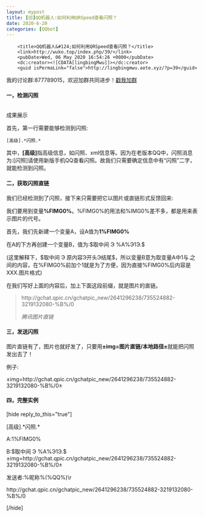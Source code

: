 ```yaml
---
layout: mypost
title: [旧]QQ机器人:如何利用QRSpeed查看闪照？
date: 2020-6-20
categories: [QQbot]
---
```


		<title>QQ机器人&#124;如何利用QRSpeed查看闪照？</title>
		<link>http://wuko.top/index.php/39/</link>
		<pubDate>Wed, 06 May 2020 16:54:26 +0000</pubDate>
		<dc:creator><![CDATA[lingbingMwu]]></dc:creator>
		<guid isPermaLink="false">http://lingbingmwu.aote.xyz/?p=39</guid>
<p>我的讨论群:877789015，欢迎加群共同进步！<a href="https://jq.qq.com/?_wv=1027&amp;k=WHAMgWba">戳我加群</a></p>
<h4>一，检测闪照</h4>
<!-- /wp:heading -->

<!-- wp:media-text {"mediaId":41,"mediaLink":"http://lingbingmwu.aote.xyz/?attachment_id=41","mediaType":"image","verticalAlignment":"center"} -->
<div class="wp-block-media-text alignwide is-stacked-on-mobile is-vertically-aligned-center">
<figure class="wp-block-media-text__media"><img class="wp-image-41" src="http://lingbingmwu.aote.xyz/wp-content/uploads/2020/06/IMG_20200504_144337.jpg" alt="" /></figure>
<div class="wp-block-media-text__content"><!-- wp:paragraph {"align":"center"} -->
<p class="has-text-align-center">成果展示</p>
<!-- /wp:paragraph --></div>
</div>
<p>首先，第一行需要能够检测到闪照:</p>
<pre class="wp-block-code"><code>[高级].*闪照.*</code></pre>
<p>其中，<strong>[高级]</strong>指高级信息，如闪照、xml信息等。因为在老版本QQ中，闪照消息为:[闪照]请使用新版手机QQ查看闪照。故我们只需要确定信息中有“闪照”二字，就能检测到闪照。</p>
<h4>二，获取闪照直链</h4>
<!-- /wp:heading -->

<!-- wp:paragraph -->
<p>我们已经检测到了闪照，接下来只需要把它以图片或直链形式反馈回来:</p>
<!-- /wp:paragraph -->

<!-- wp:paragraph -->
<p>我们要用到变量<strong>%FIMG0%</strong>。%FIMG0%的用法和%IMG0%差不多，都是用来表示图片的代号。</p>
<!-- /wp:paragraph -->

<!-- wp:paragraph -->
<p>首先，我们先新建一个变量A，设A值为<strong>1%FIMG0%</strong></p>
<!-- /wp:paragraph -->

<!-- wp:paragraph -->
<p>在A的下方再创建一个变量B，值为:$取中间 Э %A%Э1Э.$</p>
<!-- /wp:paragraph -->

<!-- wp:paragraph -->
<p>(这里解释下，$取中间 Э 原内容Э开头Э结尾$，所以变量B意为取变量A中1与.之间的内容，在%FIMG0%前加个1就是为了方便，因为直接%FIMG0%后内容是XXX.图片格式)</p>
<!-- /wp:paragraph -->

<!-- wp:paragraph -->
<p>在我们写好上面的内容后，加上下面这段前缀，就是图片的直链。</p>
<!-- /wp:paragraph -->

<!-- wp:quote -->
<blockquote class="wp-block-quote">
<p>http://gchat.qpic.cn/gchatpic_new/2641296238/735524882-3219132080-%B%/0</p>
<cite>腾讯图片直链</cite></blockquote>
<!-- /wp:quote -->

<!-- wp:heading {"level":4} -->
<h4>三，发送闪照</h4>
<!-- /wp:heading -->

<!-- wp:paragraph -->
<p>图片直链有了，图片也就好发了，只要用<strong>±img=图片直链/本地路径±</strong>就能把闪照发出去了！</p>
<!-- /wp:paragraph -->

<!-- wp:paragraph -->
<p>例子:</p>
<!-- /wp:paragraph -->

<!-- wp:paragraph -->
<p>±img=http://gchat.qpic.cn/gchatpic_new/2641296238/735524882-3219132080-%B%/0±</p>
<!-- /wp:paragraph -->

<!-- wp:heading {"level":4} -->
<h4>四，完整实例</h4>
<!-- /wp:heading -->

<!-- wp:paragraph -->
<p>[hide reply_to_this="true"]</p>
<p>[高级].*闪照.*</p>
<!-- /wp:paragraph -->

<!-- wp:paragraph -->
<p>A:1%FIMG0%</p>
<!-- /wp:paragraph -->

<!-- wp:group -->
<div class="wp-block-group">
<div class="wp-block-group__inner-container"><!-- wp:paragraph -->
<p>B:$取中间 Э %A%Э1Э.$±img=http://gchat.qpic.cn/gchatpic_new/2641296238/735524882-3219132080-%B%/0±</p>
<!-- /wp:paragraph -->

<!-- wp:paragraph -->
<p>发送者:%昵称%(%QQ%)\r</p>
<!-- /wp:paragraph -->

<!-- wp:paragraph -->
<p>http://gchat.qpic.cn/gchatpic_new/2641296238/735524882-3219132080-%B%/0</p>
<!-- /wp:paragraph --></div>
</div>
<p>[/hide]</p>
<p>&nbsp;</p>